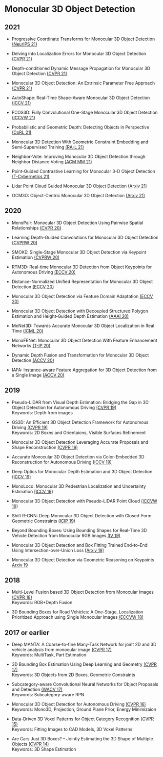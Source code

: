 # Monocular 3D Object Detection

## 2021

- Progressive Coordinate Transforms for Monocular 3D Object Detection [(NeurIPS 21)](https://papers.nips.cc/paper/2021/file/6f3ef77ac0e3619e98159e9b6febf557-Paper.pdf)

- Delving into Localization Errors for Monocular 3D Object Detection [(CVPR 21)](https://openaccess.thecvf.com/content/CVPR2021/papers/Ma_Delving_Into_Localization_Errors_for_Monocular_3D_Object_Detection_CVPR_2021_paper.pdf)

- Depth-conditioned Dynamic Message Propagation for Monocular 3D Object Detection [(CVPR 21)](https://openaccess.thecvf.com/content/CVPR2021/papers/Wang_Depth-Conditioned_Dynamic_Message_Propagation_for_Monocular_3D_Object_Detection_CVPR_2021_paper.pdf)

- Monocular 3D Object Detection: An Extrinsic Parameter Free Approach [(CVPR 21)](https://openaccess.thecvf.com/content/CVPR2021/papers/Zhou_Monocular_3D_Object_Detection_An_Extrinsic_Parameter_Free_Approach_CVPR_2021_paper.pdf)

- AutoShape: Real-Time Shape-Aware Monocular 3D Object Detection [(ICCV 21)](https://openaccess.thecvf.com/content/ICCV2021/papers/Liu_AutoShape_Real-Time_Shape-Aware_Monocular_3D_Object_Detection_ICCV_2021_paper.pdf)

- FCOS3D: Fully Convolutional One-Stage Monocular 3D Object Detection [(ICCVW 21)](https://openaccess.thecvf.com/content/ICCV2021W/3DODI/papers/Wang_FCOS3D_Fully_Convolutional_One-Stage_Monocular_3D_Object_Detection_ICCVW_2021_paper.pdf)

- Probabilistic and Geometric Depth: Detecting Objects in Perspective [(CoRL 21)](https://openreview.net/pdf?id=bEito8UUUmf)

- Monocular 3D Detection With Geometric Constraint Embedding and Semi-Supervised Training [(RA-L 21)](https://ieeexplore.ieee.org/stamp/stamp.jsp?arnumber=9361326)

- Neighbor-Vote: Improving Monocular 3D Object Detection through Neighbor Distance Voting [(ACM MM 21)](https://dl.acm.org/doi/pdf/10.1145/3474085.3475641)

- Point-Guided Contrastive Learning for Monocular 3-D Object Detection [(T-Cybernetics 21)](https://ieeexplore.ieee.org/stamp/stamp.jsp?arnumber=9525165)

- Lidar Point Cloud Guided Monocular 3D Object Detection [(Arxiv 21)](https://arxiv.org/pdf/2104.09035.pdf)

- OCM3D: Object-Centric Monocular 3D Object Detection [(Arxiv 21)](https://arxiv.org/pdf/2104.06041.pdf)

## 2020

- MonoPair: Monocular 3D Object Detection Using Pairwise Spatial Relationships [(CVPR 20)](https://openaccess.thecvf.com/content_CVPR_2020/papers/Chen_MonoPair_Monocular_3D_Object_Detection_Using_Pairwise_Spatial_Relationships_CVPR_2020_paper.pdf)

- Learning Depth-Guided Convolutions for Monocular 3D Object Detection [(CVPRW 20)](https://openaccess.thecvf.com/content_CVPRW_2020/papers/w60/Ding_Learning_Depth-Guided_Convolutions_for_Monocular_3D_Object_Detection_CVPRW_2020_paper.pdf)

- SMOKE: Single-Stage Monocular 3D Object Detection via Keypoint Estimation [(CVPRW 20)](https://openaccess.thecvf.com/content_CVPRW_2020/papers/w60/Liu_SMOKE_Single-Stage_Monocular_3D_Object_Detection_via_Keypoint_Estimation_CVPRW_2020_paper.pdf)

- RTM3D: Real-time Monocular 3D Detection from Object Keypoints for Autonomous Driving [(ECCV 20)](https://www.ecva.net/papers/eccv_2020/papers_ECCV/papers/123480647.pdf)

- Distance-Normalized Unified Representation for Monocular 3D Object Detection [(ECCV 20)](https://www.ecva.net/papers/eccv_2020/papers_ECCV/papers/123740086.pdf)

- Monocular 3D Object Detection via Feature Domain Adaptation [(ECCV 20)](https://www.ecva.net/papers/eccv_2020/papers_ECCV/papers/123540018.pdf)

- Monocular 3D Object Detection with Decoupled Structured Polygon Estimation and Height-Guided Depth Estimation [(AAAI 20)](https://ojs.aaai.org/index.php/AAAI/article/download/6618/6472)

- MoNet3D: Towards Accurate Monocular 3D Object Localization in Real Time [(ICML 20)](http://proceedings.mlr.press/v119/zhou20b/zhou20b.pdf)

- MonoFENet: Monocular 3D Object Detection With Feature Enhancement Networks [(T-IP 20)](https://ieeexplore.ieee.org/stamp/stamp.jsp?arnumber=8897727)

- Dynamic Depth Fusion and Transformation for Monocular 3D Object Detection [(ACCV 20)](https://openaccess.thecvf.com/content/ACCV2020/papers/Ouyang_Dynamic_Depth_Fusion_and_Transformation_for_Monocular_3D_Object_Detection_ACCV_2020_paper.pdf)

- IAFA: Instance-aware Feature Aggregation for 3D Object Detection from a Single Image [(ACCV 20)](https://openaccess.thecvf.com/content/ACCV2020/papers/Zhou_IAFA_Instance-Aware_Feature_Aggregation_for_3D_Object_Detection_from_a_ACCV_2020_paper.pdf)

## 2019

- Pseudo-LiDAR from Visual Depth Estimation: Bridging the Gap in 3D Object Detection for Autonomous Driving [(CVPR 19)](https://openaccess.thecvf.com/content_CVPR_2019/papers/Wang_Pseudo-LiDAR_From_Visual_Depth_Estimation_Bridging_the_Gap_in_3D_CVPR_2019_paper.pdf)\
Keywords: Depth from images

- GS3D: An Efficient 3D Object Detection Framework for Autonomous Driving [(CVPR 19)](https://openaccess.thecvf.com/content_CVPR_2019/papers/Li_GS3D_An_Efficient_3D_Object_Detection_Framework_for_Autonomous_Driving_CVPR_2019_paper.pdf)\
Keywords: 2D Boxes and Orientaions, Visible Surfaces Refinement

- Monocular 3D Object Detection Leveraging Accurate Proposals and Shape Reconstruction [(CVPR 19)](https://openaccess.thecvf.com/content_CVPR_2019/papers/Ku_Monocular_3D_Object_Detection_Leveraging_Accurate_Proposals_and_Shape_Reconstruction_CVPR_2019_paper.pdf)

- Accurate Monocular 3D Object Detection via Color-Embedded 3D Reconstruction for Autonomous Driving [(ICCV 19)](https://openaccess.thecvf.com/content_ICCV_2019/papers/Ma_Accurate_Monocular_3D_Object_Detection_via_Color-Embedded_3D_Reconstruction_for_ICCV_2019_paper.pdf)

- Deep Optics for Monocular Depth Estimation and 3D Object Detection [(ICCV 19)](https://openaccess.thecvf.com/content_ICCV_2019/papers/Chang_Deep_Optics_for_Monocular_Depth_Estimation_and_3D_Object_Detection_ICCV_2019_paper.pdf)

- MonoLoco: Monocular 3D Pedestrian Localization and Uncertainty Estimation [(ICCV 19)](https://openaccess.thecvf.com/content_ICCV_2019/papers/Bertoni_MonoLoco_Monocular_3D_Pedestrian_Localization_and_Uncertainty_Estimation_ICCV_2019_paper.pdf)

- Monocular 3D Object Detection with Pseudo-LiDAR Point Cloud [(ICCVW 19)](https://openaccess.thecvf.com/content_ICCVW_2019/papers/CVRSUAD/Weng_Monocular_3D_Object_Detection_with_Pseudo-LiDAR_Point_Cloud_ICCVW_2019_paper.pdf)

- Shift R-CNN: Deep Monocular 3D Object Detection with Closed-Form Geometric Constraints [(ICIP 19)](https://ieeexplore.ieee.org/stamp/stamp.jsp?arnumber=8803397)

- Beyond Bounding Boxes: Using Bounding Shapes for Real-Time 3D Vehicle Detection from Monocular RGB Images [(IV 19)](https://ieeexplore.ieee.org/stamp/stamp.jsp?arnumber=8814036)

- Monocular 3D Object Detection and Box Fitting Trained End-to-End Using Intersection-over-Union Loss [(Arxiv 19)](https://arxiv.org/pdf/1906.08070.pdf)

- Monocular 3D Object Detection via Geometric Reasoning on Keypoints [Arxiv 19](https://arxiv.org/pdf/1905.05618.pdf)

## 2018

- Multi-Level Fusion based 3D Object Detection from Monocular Images [(CVPR 18)](https://openaccess.thecvf.com/content_cvpr_2018/papers/Xu_Multi-Level_Fusion_Based_CVPR_2018_paper.pdf)\
Keywords: RGB+Depth Fusion

- 3D Bounding Boxes for Road Vehicles: A One-Stage, Localization Prioritized Approach using Single Monocular Images [(ECCVW 18)](https://openaccess.thecvf.com/content_ECCVW_2018/papers/11133/Gupta_3D_Bounding_Boxes_for_Road_Vehicles_A_One-Stage_Localization_Prioritized_ECCVW_2018_paper.pdf)

## 2017 or earlier

- Deep MANTA: A Coarse-to-fine Many-Task Network for joint 2D and 3D vehicle analysis from monocular image [(CVPR 17)](https://openaccess.thecvf.com/content_cvpr_2017/papers/Chabot_Deep_MANTA_A_CVPR_2017_paper.pdf)\
Keywords: MultiTask, Part Estimation

- 3D Bounding Box Estimation Using Deep Learning and Geometry [(CVPR 17)](https://openaccess.thecvf.com/content_cvpr_2017/papers/Mousavian_3D_Bounding_Box_CVPR_2017_paper.pdf)\
Keywords: 3D Objects from 2D Boxes, Geometric Constraints

- Subcategory-aware Convolutional Neural Networks for Object Proposals and Detection [(WACV 17)](http://www.cvlibs.net/projects/autonomous_vision_survey/literature/Xiang2016ARXIV.pdf)\
Keywords: Subcategory-aware RPN

- Monocular 3D Object Detection for Autonomous Driving [(CVPR 16)](https://www.cv-foundation.org/openaccess/content_cvpr_2016/papers/Chen_Monocular_3D_Object_CVPR_2016_paper.pdf)\
Keywords: Mono3D, Projection, Ground Plane Prior, Energy Minimizaion

- Data-Driven 3D Voxel Patterns for Object Category Recognition [(CVPR 15)](https://www.cv-foundation.org/openaccess/content_cvpr_2015/papers/Xiang_Data-Driven_3D_Voxel_2015_CVPR_paper.pdf)\
Keywords: Fitting Images to CAD Models, 3D Voxel Patterns

- Are Cars Just 3D Boxes? – Jointly Estimating the 3D Shape of Multiple Objects [(CVPR 14)](https://openaccess.thecvf.com/content_cvpr_2014/papers/Zia_Are_Cars_Just_2014_CVPR_paper.pdf)\
Keywords: 3D Shape Estimation
